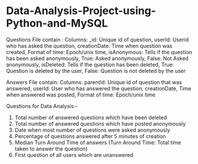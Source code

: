 # Data-Analysis-Project-using-Python-and-MySQL
Questions File contain : 
Columns:
	_id: Unique id of question,
	userId: Userid who has asked the question,
	creationDate: Time when question was created,
	Format of time: Epoch/unix time,
	isAnonymous: Tells if the question has been asked anonymously,
	True: Asked anonymously,
	False: Not Asked anonymously,
	isDeleted: Tells if the question has been deleted,
	True: Question is deleted by the user,
	False: Question is not deleted by the user
	
	
	
Answers File contain: 
Columns:
	parentId: Unique id of question that was answered,
	userId: User who has answered the question,
	creationDate,
	Time when answered was posted,
	Format of time: Epoch/unix time

Questions for Data Analysis:-
1.	Total number of answered questions which have been deleted
2.	Total number of answered questions which have posted anonymously
3.	Date when most number of questions were asked anonymously
4.	Percentage of questions answered after 5 minutes of creation
5.	Median Turn Around Time of answers (Turn Around Time: Total time taken to answer the question)
6.	First question of all users which are unanswered





